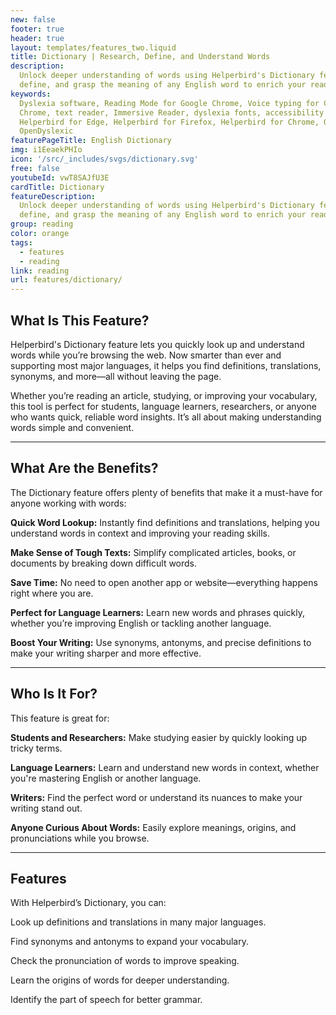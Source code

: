 ```yaml
---
new: false
footer: true
header: true
layout: templates/features_two.liquid
title: Dictionary | Research, Define, and Understand Words
description:
  Unlock deeper understanding of words using Helperbird's Dictionary feature. Easily look up,
  define, and grasp the meaning of any English word to enrich your reading experience.
keywords:
  Dyslexia software, Reading Mode for Google Chrome, Voice typing for Chrome, Text to speech for
  Chrome, text reader, Immersive Reader, dyslexia fonts, accessibility software, dyslexia software,
  Helperbird for Edge, Helperbird for Firefox, Helperbird for Chrome, Opendyslexic for Chrome,
  OpenDyslexic
featurePageTitle: English Dictionary
img: i1EeaekPHIo
icon: '/src/_includes/svgs/dictionary.svg'
free: false
youtubeId: vwT8SAJfU3E
cardTitle: Dictionary
featureDescription:
  Unlock deeper understanding of words using Helperbird's Dictionary feature. Easily look up,
  define, and grasp the meaning of any English word to enrich your reading experience.
group: reading
color: orange
tags:
  - features
  - reading
link: reading
url: features/dictionary/
---
```



## What Is This Feature?

Helperbird's Dictionary feature lets you quickly look up and understand words while you’re browsing the web. Now smarter than ever and supporting most major languages, it helps you find definitions, translations, synonyms, and more—all without leaving the page.

Whether you’re reading an article, studying, or improving your vocabulary, this tool is perfect for students, language learners, researchers, or anyone who wants quick, reliable word insights. It’s all about making understanding words simple and convenient.

---

## What Are the Benefits?

The Dictionary feature offers plenty of benefits that make it a must-have for anyone working with words:


**Quick Word Lookup:** Instantly find definitions and translations, helping you understand words in context and improving your reading skills.  

**Make Sense of Tough Texts:** Simplify complicated articles, books, or documents by breaking down difficult words.  

**Save Time:** No need to open another app or website—everything happens right where you are.  

**Perfect for Language Learners:** Learn new words and phrases quickly, whether you’re improving English or tackling another language.  

**Boost Your Writing:** Use synonyms, antonyms, and precise definitions to make your writing sharper and more effective.  

---

## Who Is It For?

This feature is great for:


**Students and Researchers:** Make studying easier by quickly looking up tricky terms.  

**Language Learners:** Learn and understand new words in context, whether you're mastering English or another language.  

**Writers:** Find the perfect word or understand its nuances to make your writing stand out.  

**Anyone Curious About Words:** Easily explore meanings, origins, and pronunciations while you browse.

---

## Features

With Helperbird’s Dictionary, you can:  

Look up definitions and translations in many major languages.  

Find synonyms and antonyms to expand your vocabulary.

Check the pronunciation of words to improve speaking.  

Learn the origins of words for deeper understanding.  

Identify the part of speech for better grammar.  

